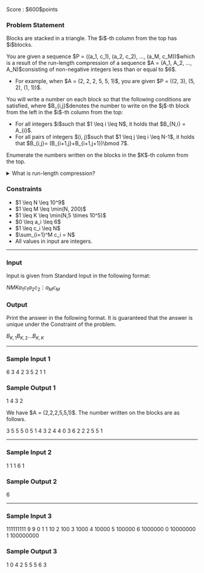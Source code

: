 
<div>

<span>

<span>

<p>
Score : $600$points
</p>

<div>

<section>

### **Problem Statement**

<p>
Blocks are stacked in a triangle.  The $i$-th column from the top has $i$blocks.
</p>

<p>
You are given a sequence $P = ((a_1, c_1), (a_2, c_2), ..., (a_M, c_M))$which is a result of the run-length compression of a sequence $A = (A_1, A_2, ..., A_N)$consisting of non-negative integers less than or equal to $6$.  
</p>

<ul>

<li>
For example, when $A = (2, 2, 2, 5, 5, 1)$, you are given $P = ((2, 3), (5, 2), (1, 1))$.
</li>

</ul>

<p>
You will write a number on each block so that the following conditions are satisfied, where $B_{i,j}$denotes the number to write on the $j$-th block from the left in the $i$-th column from the top:
</p>

<ul>

<li>
For all integers $i$such that $1 \leq i \leq N$, it holds that $B_{N,i} = A_{i}$.
</li>

<li>
For all pairs of integers $(i, j)$such that $1 \leq j \leq i \leq N-1$, it holds that $B_{i,j}= (B_{i+1,j}+B_{i+1,j+1})\bmod 7$.
</li>

</ul>

<p>
Enumerate the numbers written on the blocks in the $K$-th column from the top.
</p>

<details>

<summary>
What is run-length compression?
</summary>
The run-length compression is a conversion from a given sequence $A$to a sequence of pairs of integers obtained by the following procedure.


<ol>

<li>
Split $A$off at the positions where two different elements are adjacent to each other.
</li>

<li>
For each subsequence $B$that has been split off, replace $B$with a integer pair of "the number which $B$consists of" and "the length of $B$".
  
</li>

<li>
Construct a sequence consisting of the integer pairs after the replacement without changing the order.
</li>

</ol>

</details>

</section>

</div>

<div>

<section>

### **Constraints**

<ul>

<li>
$1 \leq N \leq 10^9$
</li>

<li>
$1 \leq M \leq \min(N, 200)$
</li>

<li>
$1 \leq K \leq \min(N,5 \times 10^5)$
</li>

<li>
$0 \leq a_i \leq 6$
</li>

<li>
$1 \leq c_i \leq N$
</li>

<li>
$\sum_{i=1}^M c_i = N$
</li>

<li>
All values in input are integers.
</li>

</ul>

</section>

</div>

---

<div>

<div>

<section>

### **Input**

<p>
Input is given from Standard Input in the following format:
</p>

<div>

$N$$M$$K$$a_1$$c_1$$a_2$$c_2$$\vdots$$a_M$$c_M$
</div>

</section>

</div>

<div>

<section>

### **Output**

<p>
Print the answer in the following format.  It is guaranteed that the answer is unique under the Constraint of the problem.
</p>

<div>

$B_{K,1}$$B_{K,2}$$\dots$$B_{K,K}$
</div>

</section>

</div>

</div>

---

<div>

<section>

### **Sample Input 1**

<div>

6 3 4
2 3
5 2
1 1

</div>

</section>

</div>

<div>

<section>

### **Sample Output 1**

<div>

1 4 3 2

</div>

<p>
We have $A = (2,2,2,5,5,1)$.  The number written on the blocks are as follows.
</p>

<div>

3
    5 5
   5 0 5
  1 4 3 2
 4 4 0 3 6
2 2 2 5 5 1

</div>

</section>

</div>

---

<div>

<section>

### **Sample Input 2**

<div>

1 1 1
6 1

</div>

</section>

</div>

<div>

<section>

### **Sample Output 2**

<div>

6

</div>

</section>

</div>

---

<div>

<section>

### **Sample Input 3**

<div>

111111111 9 9
0 1
1 10
2 100
3 1000
4 10000
5 100000
6 1000000
0 10000000
1 100000000

</div>

</section>

</div>

<div>

<section>

### **Sample Output 3**

<div>

1 0 4 2 5 5 5 6 3

</div>

</section>

</div>

</span>

</span>

</div>
